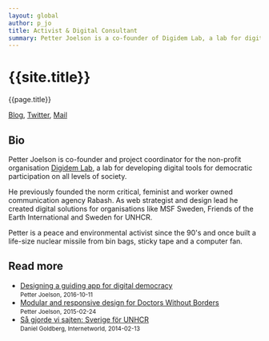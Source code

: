 ```yaml
---
layout: global
author: p_jo
title: Activist & Digital Consultant
summary: Petter Joelson is a co-founder of Digidem Lab, a lab for digital democracy and participation.
---
```


<!-- <img src="{{ site.email | to_gravatar:50 }}" class="img-circle"/> -->

# {{site.title}}

{{page.title}}

[Blog](https://medium.com/@p_jo),
[Twitter](http://twitter.com/p_jo),
[Mail](mailto:contact@p-jo.se)

## Bio
Petter Joelson is co-founder and project coordinator for the non-profit organisation [Digidem Lab](http://digidemlab.org/en), a lab for developing digital tools for democratic participation on all levels of society.

He previously founded the norm critical, feminist and worker owned communication agency Rabash. As web strategist and design lead he created digital solutions for organisations like MSF Sweden, Friends of the Earth International and Sweden for UNHCR.

Petter is a peace and environmental activist since the 90's and once built a life-size nuclear missile from bin bags, sticky tape and a computer fan. 

## Read more
* [Designing a guiding app for digital democracy](https://medium.com/@p_jo/designing-a-guiding-app-for-digital-democracy-1ba223b7968e)  
<small>Petter Joelson, 2016-10-11</small>
* [Modular and responsive design for Doctors Without Borders](https://medium.com/@p_jo/sa%CC%8A-designar-vi-la%CC%88kare-utan-gra%CC%88nser-3ea26429404b)    
<small>Petter Joelson, 2015-02-24</small>
* [Så gjorde vi sajten: Sverige för UNHCR](http://internetworld.idg.se/2.1006/1.546787/sa-gjorde-vi-sajten--sverige-for-unhcr)    
<small>Daniel Goldberg, Internetworld, 2014-02-13</small>
